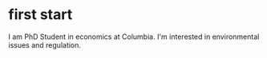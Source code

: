 # first start
I am PhD Student in economics at Columbia. I'm interested in environmental issues and regulation.
